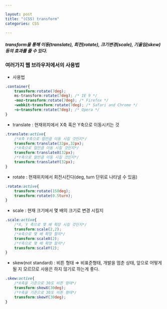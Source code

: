 ```yaml
---

layout: post
title: "(CSS) transform"
categories: CSS

---
```


<h5>transform을 통해 이동(translate), 회전(rotate), 크기변경(scale), 기울임(skew)등의 효과를 줄 수 있다.</h5>

### 여러가지 웹 브라우저에서의 사용법

* 사용법

```css
.container{
    transform:rotate(7deg);
    ms-transform:rotate(7deg); /* IE 9 */
    -moz-transform:rotate(7deg); /* Firefox */
    -webkit-transform:rotate(7deg); /* Safari and Chrome */
    -o-transform:rotate(7deg); /* Opera */
}
```

* translate : 현재위치에서 X축 혹은 Y축으로 이동시키는 것

```css
.translate:active{
	/*X축 Y축으로 얼만큼 이동 시킬 것인지*/
	transform:translate(32px,32px);
	/*X축으로 얼만큼 이동 시킬 것인지*/
	transform:translateX(32px);
	/*Y축으로 얼만큼 이동 시킬 것인지*/
	transform:translateY(32px);
}
```

* rotate : 현재위치에서 회전시킨다(deg, turn 단위로 나타낼 수 있음)

```css
.rotate:active{
	transform:rotate(150deg);
	transform:rotate(0.5turn);
}
```

* scale : 현재 크기에서 몇 배의 크기로 변경 시킬지

```css
.scale:active{
	/*X, Y 축으로 몇 배 확장 시킬 것인지*/
	transform:scale(2,2);
	/*X축으로 몇 배 확장 할지*/
	transform:scaleX(2);
	/*Y축으로 몇 배 확장 할지*/
	transform:scaleY(2);
}
```

* skew(not standard) : 비튼 형태 ⇒ 비표준형태, 개발을 멈춘 상태, 앞으로 어떻게 될 지 모르므로 사용은 하지 않기로 하는게 좋다.

```css
.skew:active{
	/*X축을 기준으로 30도 비튼 형태*/
	transform:skewX(30deg);
	/*Y축을 기준으로 30도 비튼 형태*/
	transform:skewY(30deg);
}
```
